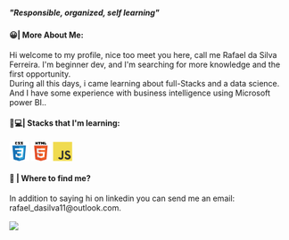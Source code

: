 <h5>"Responsible, organized, self learning" </h5>

<h4>  😀| More About Me: </h4>
<p>
Hi welcome to my profile, nice too meet you here, call me Rafael da Silva Ferreira. I'm beginner dev, and I'm searching for more knowledge and the first opportunity. <br> 
During all this days, i came learning about full-Stacks and a data science. And I have some experience with business intelligence using Microsoft power BI..</p>


<h4>   &#127919&#128187| Stacks that I'm learning: </h4>
<p align="left">
<img src="https://raw.githubusercontent.com/devicons/devicon/master/icons/css3/css3-original-wordmark.svg" alt="css3"  width="35" height="35"/>
<img src="https://raw.githubusercontent.com/devicons/devicon/master/icons/html5/html5-original-wordmark.svg" alt="html5"  width="35" height="35"/>
<img src="https://raw.githubusercontent.com/devicons/devicon/master/icons/javascript/javascript-original.svg" alt="javascript" width="35" height="35"/>
</p><p align="center">




<h4>&#128233 | Where to find me? </h4>
<p>In addition to saying hi on linkedin you can send me an email: rafael_dasilva11@outlook.com.<p>

<a href="https://www.linkedin.com/in/rafael-da-silva-ferreira-b24a80120/">
<img align="center" src="https://img.shields.io/static/v1?label=&message=Linkedin&color=3D008A&style=for-the-badge&logo=linkedin"/>
</a>
